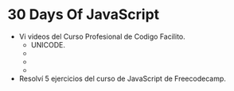 # 30 Days Of JavaScript

- Vi videos del Curso Profesional de Codigo Facilito.
    - UNICODE.
    -
    -
    -
- Resolví 5 ejercicios del curso de JavaScript de Freecodecamp.